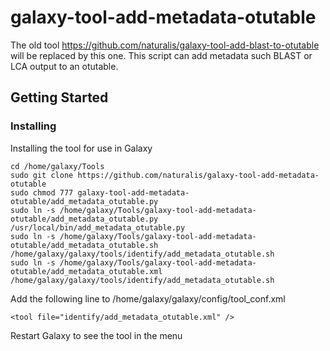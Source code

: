 # galaxy-tool-add-metadata-otutable
The old tool https://github.com/naturalis/galaxy-tool-add-blast-to-otutable will be replaced by this one. This script can add metadata such BLAST or LCA output to an otutable.

## Getting Started
### Installing
Installing the tool for use in Galaxy
```
cd /home/galaxy/Tools
sudo git clone https://github.com/naturalis/galaxy-tool-add-metadata-otutable
sudo chmod 777 galaxy-tool-add-metadata-otutable/add_metadata_otutable.py
sudo ln -s /home/galaxy/Tools/galaxy-tool-add-metadata-otutable/add_metadata_otutable.py /usr/local/bin/add_metadata_otutable.py
sudo ln -s /home/galaxy/Tools/galaxy-tool-add-metadata-otutable/add_metadata_otutable.sh /home/galaxy/galaxy/tools/identify/add_metadata_otutable.sh
sudo ln -s /home/galaxy/Tools/galaxy-tool-add-metadata-otutable/add_metadata_otutable.xml /home/galaxy/galaxy/tools/identify/add_metadata_otutable.sh
```
Add the following line to /home/galaxy/galaxy/config/tool_conf.xml
```
<tool file="identify/add_metadata_otutable.xml" />
```
Restart Galaxy to see the tool in the menu
